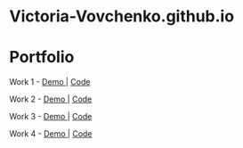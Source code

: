 # Victoria-Vovchenko.github.io
# Portfolio

<p>Work 1  - <a href="https://habrahabr.ru/post/158235/">Demo </a> | <a href="https://habrahabr.ru/post/158235/">Code</a> </p>
<p>Work 2  - <a href="https://habrahabr.ru/post/158235/">Demo </a> | <a href="https://habrahabr.ru/post/158235/">Code</a></p>
<p>Work 3  - <a href="https://habrahabr.ru/post/158235/">Demo </a> | <a href="https://habrahabr.ru/post/158235/">Code</a></p>
<p>Work 4  - <a href="https://habrahabr.ru/post/158235/">Demo </a> | <a href="https://habrahabr.ru/post/158235/">Code</a></p>
